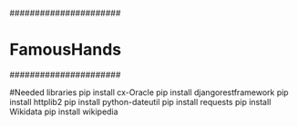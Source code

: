 ######################
# FamousHands
######################


#Needed libraries
pip install cx-Oracle
pip install djangorestframework
pip install httplib2
pip install python-dateutil
pip install requests
pip install Wikidata
pip install wikipedia

